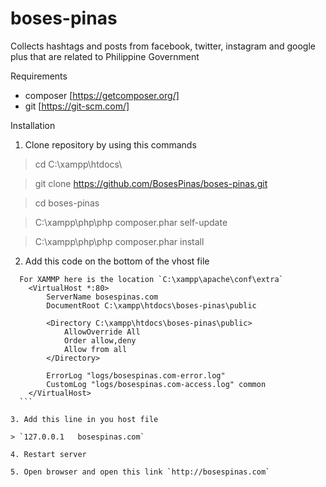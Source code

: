 # boses-pinas
Collects hashtags and posts from facebook, twitter, instagram and google plus that are related to Philippine Government

Requirements
* composer [https://getcomposer.org/]
* git [https://git-scm.com/]

Installation

1. Clone repository by using this commands

  > cd C:\xampp\htdocs\
  
  > git clone https://github.com/BosesPinas/boses-pinas.git
  
  > cd boses-pinas
  
  > C:\xampp\php\php composer.phar self-update
  
  > C:\xampp\php\php composer.phar install

2. Add this code on the bottom of the vhost file

  ```
    For XAMMP here is the location `C:\xampp\apache\conf\extra`
      <VirtualHost *:80>
          ServerName bosespinas.com
          DocumentRoot C:\xampp\htdocs\boses-pinas\public
      
          <Directory C:\xampp\htdocs\boses-pinas\public>
              AllowOverride All
              Order allow,deny
              Allow from all
          </Directory>
      
          ErrorLog "logs/bosespinas.com-error.log"
          CustomLog "logs/bosespinas.com-access.log" common
      </VirtualHost>
    ```
    
3. Add this line in you host file

  > `127.0.0.1   bosespinas.com`
  
4. Restart server

5. Open browser and open this link `http://bosespinas.com`
  
